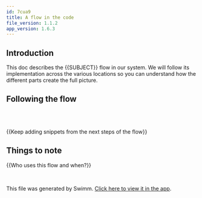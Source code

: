 ```yaml
---
id: 7cua9
title: A flow in the code
file_version: 1.1.2
app_version: 1.6.3
---
```


## Introduction
This doc describes the {{SUBJECT}} flow in our system. We will follow its implementation across the various locations so you can understand how the different parts create the full picture.

## Following the flow

<br/>



<br/>

{{Keep adding snippets from the next steps of the flow}}

## Things to note
{{Who uses this flow and when?}}

<br/>

This file was generated by Swimm. [Click here to view it in the app](https://app.swimm.io/repos/Z2l0aHViJTNBJTNBc2VydmVybGVzcy1tbC1jb3Vyc2UtMSUzQSUzQXBwamFkMDY=/docs/7cua9).
